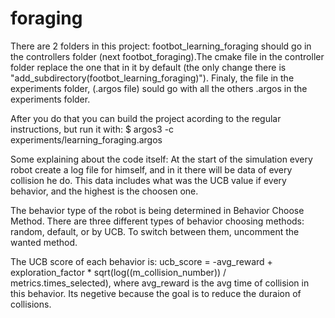 # foraging
There are 2 folders in this project: footbot_learning_foraging should go in the controllers folder (next footbot_foraging).The cmake file in the controller folder replace the one that in it by default (the only change there is "add_subdirectory(footbot_learning_foraging)"). Finaly, the file in the experiments folder, (.argos file) sould go with all the others .argos in the experiments folder.

After you do that you can build the project acording to the regular instructions, but run it with: 
    $ argos3 -c experiments/learning_foraging.argos

Some explaining about the code itself:
At the start of the simulation every robot create a log file for himself,
and in it there will be data of every collision he do.
This data includes what was the UCB value if every behavior, and the highest is the choosen one.

The behavior type of the robot is being determined in Behavior Choose Method.
There are three different types of behavior choosing methods: random, default, 
or by UCB. To switch between them, uncomment the wanted method.

The UCB score of each behavior is:
ucb_score = -avg_reward + exploration_factor * sqrt(log((m_collision_number)) / metrics.times_selected),
where avg_reward is the avg time of collision in this behavior. Its negetive because the goal is to reduce the duraion of collisions.


